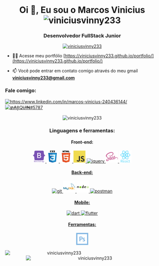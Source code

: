 <h1 align="center">Oi 👋, Eu sou o Marcos Vinicius  <img
        src="https://komarev.com/ghpvc/?username=viniciusvinny233&label=viniciusvinny233&color=cf66ff&style=plastic"
        alt="viniciusvinny233" /></h1>
<h3 align="center">Desenvolvedor FullStack Junior</h3>

<p align="center"> <a href="https://github.com/ryo-ma/github-profile-trophy&theme=dracula"><img
            src="https://github-profile-trophy.vercel.app/?username=viniciusvinny233&theme=dracula" alt="viniciusvinny233" /></a> </p>

- 👨‍💻 Acesse meu portfólio
[https://viniciusvinny233.github.io/portfolio/](https://viniciusvinny233.github.io/portfolio/)

- 📫 Você pode entrar em contato comigo através do meu gmail **viniciusvinny233@gmail.com**

<h3 align="left">Fale comigo:</h3>
<p align="left">
    <a href="https://linkedin.com/in/https://www.linkedin.com/in/marcos-vinicius-240436144/" target="blank"><img
            align="center"
            src="https://raw.githubusercontent.com/rahuldkjain/github-profile-readme-generator/master/src/images/icons/Social/linked-in-alt.svg"
            alt="https://www.linkedin.com/in/marcos-vinicius-240436144/" height="30" width="40" /></a>
    <a href="https://discord.gg/₥₳ⱤQɄł₦#5787" target="blank"><img align="center"
            src="https://raw.githubusercontent.com/rahuldkjain/github-profile-readme-generator/master/src/images/icons/Social/discord.svg"
            alt="₥₳ⱤQɄł₦#5787" height="30" width="40" /></a>
</p>

<p align="center"><img align="center" src="https://github-readme-streak-stats.herokuapp.com/?user=viniciusvinny233&theme=dracula&locale=pt-br" alt="viniciusvinny233" width="500" /></p>





<h3 align="center">Linguagens e ferramentas:</h3>

<h4 align="center">Front-end:</h4>
<p align="center"> <a href="https://getbootstrap.com" target="_blank" rel="noreferrer">
        <p align="center">
            <img src="https://raw.githubusercontent.com/devicons/devicon/master/icons/bootstrap/bootstrap-plain-wordmark.svg"
                alt="bootstrap" width="40" height="40" />
    </a> <a href="https://www.w3schools.com/css/" target="_blank" rel="noreferrer"><img
            src="https://raw.githubusercontent.com/devicons/devicon/master/icons/css3/css3-original-wordmark.svg"
            alt="css3" width="40" height="40" /> </a> <a href="https://dart.dev" target="_blank" rel="noreferrer"> <img
            src="https://raw.githubusercontent.com/devicons/devicon/master/icons/html5/html5-original-wordmark.svg"
            alt="html5" width="40" height="40" /> </a> <a href="https://developer.mozilla.org/en-US/docs/Web/JavaScript"
        target="_blank" rel="noreferrer"> <img
            src="https://raw.githubusercontent.com/devicons/devicon/master/icons/javascript/javascript-original.svg"
            alt="javascript" width="40" height="40" /> </a> <a href="https://www.mysql.com/" target="_blank"
        rel="noreferrer"> <img src="https://i.ibb.co/Nmdx5hh/jQuery.png" alt="jquery" width="45" height="45" /> </a> <a
        href="https://www.w3.org/html/" target="_blank" rel="noreferrer"> <img
            src="https://raw.githubusercontent.com/devicons/devicon/master/icons/sass/sass-original.svg" alt="sass"
            width="40" height="40" /> </a> <img
        src="https://raw.githubusercontent.com/devicons/devicon/master/icons/react/react-original-wordmark.svg"
        alt="react" width="40" height="40" /> </a> <a href="https://sass-lang.com" target="_blank" rel="noreferrer">
</p>

<h4 align="center">Back-end:</h4>

<p align="center">
    <img src="https://www.vectorlogo.zone/logos/git-scm/git-scm-icon.svg" alt="git" width="40" height="40" /> </a> <a
        href="https://jquery.com/" target="_blank" rel="noreferrer"><img
            src="https://raw.githubusercontent.com/devicons/devicon/master/icons/mysql/mysql-original-wordmark.svg"
            alt="mysql" width="40" height="40" /> </a> <a href="https://nodejs.org" target="_blank"
        rel="noreferrer"><img
            src="https://raw.githubusercontent.com/devicons/devicon/master/icons/nodejs/nodejs-original-wordmark.svg"
            alt="nodejs" width="40" height="40" /> </a> <a href="https://www.photoshop.com/en" target="_blank"
        rel="noreferrer"><img src="https://www.vectorlogo.zone/logos/getpostman/getpostman-icon.svg" alt="postman"
            width="40" height="40" /> </a> <a href="https://reactjs.org/" target="_blank" rel="noreferrer">
</p>

<h4 align="center">Mobile:</h4>

<p align="center">
    <img src="https://www.vectorlogo.zone/logos/dartlang/dartlang-icon.svg" alt="dart" width="40" height="40" /> </a> <a
        href="https://flutter.dev" target="_blank" rel="noreferrer"><img
            src="https://www.vectorlogo.zone/logos/flutterio/flutterio-icon.svg" alt="flutter" width="40" height="40" />
    </a> <a href="https://git-scm.com/" target="_blank" rel="noreferrer">
</p>

<h4 align="center">Ferramentas:</h4>

<p align="center">
    <img src="https://raw.githubusercontent.com/devicons/devicon/master/icons/photoshop/photoshop-line.svg"
        alt="photoshop" width="40" height="40" /> </a> <a href="https://postman.com" target="_blank" rel="noreferrer">
</p>


</p>

<p align="center"><img align="left" src="https://github-readme-stats.vercel.app/api/top-langs?username=viniciusvinny233&show_icons=true&theme=dracula&locale=pt-br&layout=compact" alt="viniciusvinny233" width="370" /><img align="right" src="https://github-readme-stats.vercel.app/api?username=viniciusvinny233&show_icons=true&theme=dracula&locale=pt-br" alt="viniciusvinny233" width="436.1"/></p>


